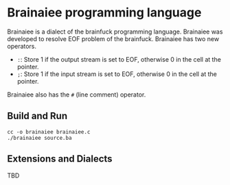 # Brainaiee programming language

Brainaiee is a dialect of the brainfuck programming language. Brainaiee was developed to resolve EOF problem of the brainfuck. Brainaiee has two new operators.

- `:`: Store 1 if the output stream is set to EOF, otherwise 0 in the cell at the pointer.
- `;`: Store 1 if the input stream is set to EOF, otherwise 0 in the cell at the pointer.

Brainaiee also has the `#` (line comment) operator.

## Build and Run

```
cc -o brainaiee brainaiee.c
./brainaiee source.ba
```

## Extensions and Dialects

TBD
